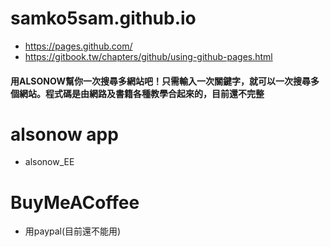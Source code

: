 # samko5sam.github.io

* https://pages.github.com/
* https://gitbook.tw/chapters/github/using-github-pages.html

#### 用ALSONOW幫你一次搜尋多網站吧！只需輸入一次關鍵字，就可以一次搜尋多個網站。程式碼是由網路及書籍各種教學合起來的，目前還不完整

# alsonow app
* alsonow_EE

# BuyMeACoffee
* 用paypal(目前還不能用)
